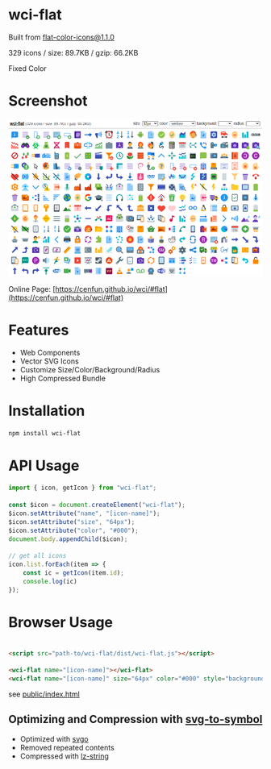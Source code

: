 # wci-flat
Built from [flat-color-icons@1.1.0](https://github.com/icons8/flat-color-icons)  

329 icons / size: 89.7KB / gzip: 66.2KB  

Fixed Color

# Screenshot
![screenshot](public/screenshot.png)

Online Page: [https://cenfun.github.io/wci/#flat](https://cenfun.github.io/wci/#flat)

# Features
* Web Components
* Vector SVG Icons 
* Customize Size/Color/Background/Radius
* High Compressed Bundle
# Installation
```sh
npm install wci-flat
```
# API Usage
```js
import { icon, getIcon } from "wci-flat";

const $icon = document.createElement("wci-flat");
$icon.setAttribute("name", "[icon-name]");
$icon.setAttribute("size", "64px");
$icon.setAttribute("color", "#000");
document.body.appendChild($icon);

// get all icons
icon.list.forEach(item => {
    const ic = getIcon(item.id);
    console.log(ic)
});
```
# Browser Usage
```html

<script src="path-to/wci-flat/dist/wci-flat.js"></script>

<wci-flat name="[icon-name]"></wci-flat>
<wci-flat name="[icon-name]" size="64px" color="#000" style="background:#f5f5f5;"></wci-flat>
```
see [public/index.html](public/index.html)

## Optimizing and Compression with [svg-to-symbol](https://github.com/cenfun/svg-to-symbol)
* Optimized with [svgo](https://github.com/svg/svgo)
* Removed repeated contents
* Compressed with [lz-string](https://github.com/pieroxy/lz-string)